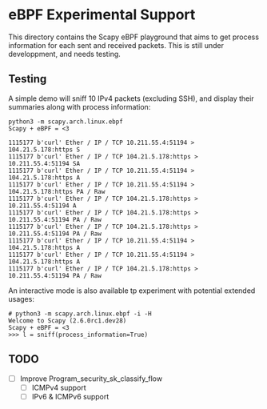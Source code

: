 # eBPF Experimental Support

This directory contains the Scapy eBPF playground that aims to get process information for each sent and received packets. This is still under developpment, and needs testing.

## Testing


A simple demo will sniff 10 IPv4 packets (excluding SSH), and display their summaries along with process information:
```shell
python3 -m scapy.arch.linux.ebpf
Scapy + eBPF = <3

1115177 b'curl' Ether / IP / TCP 10.211.55.4:51194 > 104.21.5.178:https S
1115177 b'curl' Ether / IP / TCP 104.21.5.178:https > 10.211.55.4:51194 SA
1115177 b'curl' Ether / IP / TCP 10.211.55.4:51194 > 104.21.5.178:https A
1115177 b'curl' Ether / IP / TCP 10.211.55.4:51194 > 104.21.5.178:https PA / Raw
1115177 b'curl' Ether / IP / TCP 104.21.5.178:https > 10.211.55.4:51194 A
1115177 b'curl' Ether / IP / TCP 104.21.5.178:https > 10.211.55.4:51194 PA / Raw
1115177 b'curl' Ether / IP / TCP 104.21.5.178:https > 10.211.55.4:51194 PA / Raw
1115177 b'curl' Ether / IP / TCP 10.211.55.4:51194 > 104.21.5.178:https A
1115177 b'curl' Ether / IP / TCP 10.211.55.4:51194 > 104.21.5.178:https A
1115177 b'curl' Ether / IP / TCP 104.21.5.178:https > 10.211.55.4:51194 PA / Raw
```

An interactive mode is also available tp experiment with potential extended usages:
```shell
# python3 -m scapy.arch.linux.ebpf -i -H
Welcome to Scapy (2.6.0rc1.dev28)
Scapy + eBPF = <3
>>> l = sniff(process_information=True)
```

## TODO

* [ ] Improve Program_security_sk_classify_flow
  * [ ] ICMPv4 support
  * [ ] IPv6 & ICMPv6 support